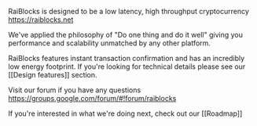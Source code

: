 RaiBlocks is designed to be a low latency, high throughput cryptocurrency  https://raiblocks.net

We've applied the philosophy of "Do one thing and do it well" giving you performance and scalability unmatched by any other platform.

RaiBlocks features instant transaction confirmation and has an incredibly low energy footprint.  If you're looking for technical details please see our [[Design features]] section.

Visit our forum if you have any questions https://groups.google.com/forum/#!forum/raiblocks

If you're interested in what we're doing next, check out our [[Roadmap]]